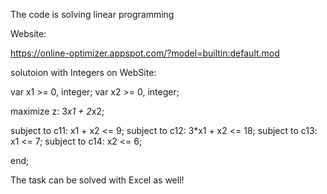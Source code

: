 The code is solving linear programming

Website:

https://online-optimizer.appspot.com/?model=builtin:default.mod

solutoion with Integers on WebSite:

var x1 >= 0, integer;
var x2 >= 0, integer;

maximize z:     3*x1 + 2*x2;

subject to c11:   x1 +   x2 <=  9;
subject to c12: 3*x1 +   x2 <= 18;
subject to c13:   x1        <=  7;
subject to c14:          x2 <=  6;

end;

The task can be solved with Excel as well!
